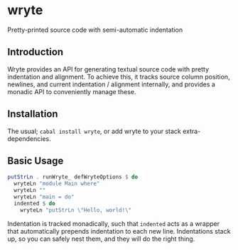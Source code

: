 # wryte

Pretty-printed source code with semi-automatic indentation

## Introduction

Wryte provides an API for generating textual source code with pretty
indentation and alignment. To achieve this, it tracks source column position,
newlines, and current indentation / alignment internally, and provides a
monadic API to conveniently manage these.

## Installation

The usual; `cabal install wryte`, or add wryte to your stack
extra-dependencies.

## Basic Usage


```haskell
putStrLn . runWryte_ defWryteOptions $ do
  wryteLn "module Main where"
  wryteLn ""
  wryteLn "main = do"
  indented $ do
    wryteLn "putStrLn \"Hello, world!\"
```

Indentation is tracked monadically, such that `indented` acts as a wrapper that
automatically prepends indentation to each new line. Indentations stack up, so
you can safely nest them, and they will do the right thing.


